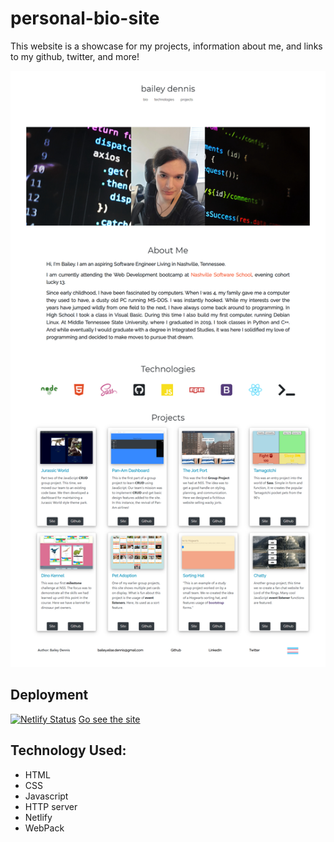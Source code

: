 # personal-bio-site

This website is a showcase for my projects, information about me, and links to my github, twitter, and more! 

![image](./img/siteImage.png)

## Deployment

[![Netlify Status](https://api.netlify.com/api/v1/badges/42a86ddc-6c64-4a39-941d-f9bba4e1c490/deploy-status)](https://app.netlify.com/sites/baileyedennis/deploys)
[Go see the site](https://baileyedennis.netlify.app/)

## Technology Used:

- HTML
- CSS
- Javascript
- HTTP server
- Netlify
- WebPack
